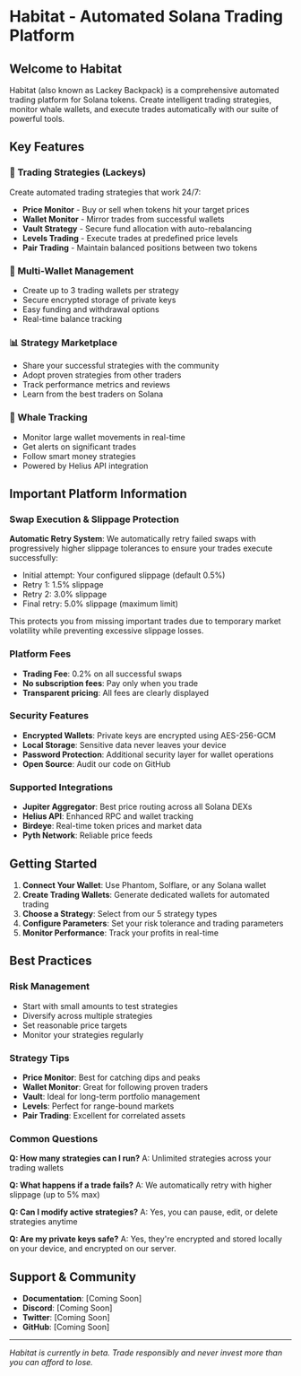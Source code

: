 # Habitat - Automated Solana Trading Platform

## Welcome to Habitat

Habitat (also known as Lackey Backpack) is a comprehensive automated trading platform for Solana tokens. Create intelligent trading strategies, monitor whale wallets, and execute trades automatically with our suite of powerful tools.

## Key Features

### 🤖 Trading Strategies (Lackeys)
Create automated trading strategies that work 24/7:
- **Price Monitor** - Buy or sell when tokens hit your target prices
- **Wallet Monitor** - Mirror trades from successful wallets
- **Vault Strategy** - Secure fund allocation with auto-rebalancing
- **Levels Trading** - Execute trades at predefined price levels
- **Pair Trading** - Maintain balanced positions between two tokens

### 💼 Multi-Wallet Management
- Create up to 3 trading wallets per strategy
- Secure encrypted storage of private keys
- Easy funding and withdrawal options
- Real-time balance tracking

### 📊 Strategy Marketplace
- Share your successful strategies with the community
- Adopt proven strategies from other traders
- Track performance metrics and reviews
- Learn from the best traders on Solana

### 🐋 Whale Tracking
- Monitor large wallet movements in real-time
- Get alerts on significant trades
- Follow smart money strategies
- Powered by Helius API integration

## Important Platform Information

### Swap Execution & Slippage Protection
**Automatic Retry System**: We automatically retry failed swaps with progressively higher slippage tolerances to ensure your trades execute successfully:
- Initial attempt: Your configured slippage (default 0.5%)
- Retry 1: 1.5% slippage
- Retry 2: 3.0% slippage
- Final retry: 5.0% slippage (maximum limit)

This protects you from missing important trades due to temporary market volatility while preventing excessive slippage losses.

### Platform Fees
- **Trading Fee**: 0.2% on all successful swaps
- **No subscription fees**: Pay only when you trade
- **Transparent pricing**: All fees are clearly displayed

### Security Features
- **Encrypted Wallets**: Private keys are encrypted using AES-256-GCM
- **Local Storage**: Sensitive data never leaves your device
- **Password Protection**: Additional security layer for wallet operations
- **Open Source**: Audit our code on GitHub

### Supported Integrations
- **Jupiter Aggregator**: Best price routing across all Solana DEXs
- **Helius API**: Enhanced RPC and wallet tracking
- **Birdeye**: Real-time token prices and market data
- **Pyth Network**: Reliable price feeds

## Getting Started

1. **Connect Your Wallet**: Use Phantom, Solflare, or any Solana wallet
2. **Create Trading Wallets**: Generate dedicated wallets for automated trading
3. **Choose a Strategy**: Select from our 5 strategy types
4. **Configure Parameters**: Set your risk tolerance and trading parameters
5. **Monitor Performance**: Track your profits in real-time

## Best Practices

### Risk Management
- Start with small amounts to test strategies
- Diversify across multiple strategies
- Set reasonable price targets
- Monitor your strategies regularly

### Strategy Tips
- **Price Monitor**: Best for catching dips and peaks
- **Wallet Monitor**: Great for following proven traders
- **Vault**: Ideal for long-term portfolio management
- **Levels**: Perfect for range-bound markets
- **Pair Trading**: Excellent for correlated assets

### Common Questions

**Q: How many strategies can I run?**
A: Unlimited strategies across your trading wallets

**Q: What happens if a trade fails?**
A: We automatically retry with higher slippage (up to 5% max)

**Q: Can I modify active strategies?**
A: Yes, you can pause, edit, or delete strategies anytime

**Q: Are my private keys safe?**
A: Yes, they're encrypted and stored locally on your device, and encrypted on our server.

## Support & Community

- **Documentation**: [Coming Soon]
- **Discord**: [Coming Soon]
- **Twitter**: [Coming Soon]
- **GitHub**: [Coming Soon]

---

*Habitat is currently in beta. Trade responsibly and never invest more than you can afford to lose.*